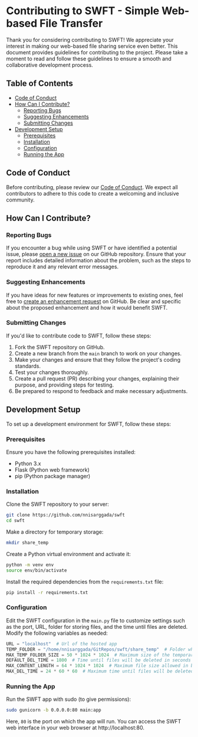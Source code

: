 # Contributing to SWFT - Simple Web-based File Transfer

Thank you for considering contributing to SWFT! We appreciate your interest in making our web-based file sharing service even better. This document provides guidelines for contributing to the project. Please take a moment to read and follow these guidelines to ensure a smooth and collaborative development process.

## Table of Contents

- [Code of Conduct](#code-of-conduct)
- [How Can I Contribute?](#how-can-i-contribute)
  - [Reporting Bugs](#reporting-bugs)
  - [Suggesting Enhancements](#suggesting-enhancements)
  - [Submitting Changes](#submitting-changes)
- [Development Setup](#development-setup)
  - [Prerequisites](#prerequisites)
  - [Installation](#installation)
  - [Configuration](#configuration)
  - [Running the App](#running-the-app)

## Code of Conduct

Before contributing, please review our [Code of Conduct](CODE_OF_CONDUCT.md). We expect all contributors to adhere to this code to create a welcoming and inclusive community.

## How Can I Contribute?

### Reporting Bugs

If you encounter a bug while using SWFT or have identified a potential issue, please [open a new issue](https://github.com/nnisarggada/swft/issues/new) on our GitHub repository. Ensure that your report includes detailed information about the problem, such as the steps to reproduce it and any relevant error messages.

### Suggesting Enhancements

If you have ideas for new features or improvements to existing ones, feel free to [create an enhancement request](https://github.com/nnisarggada/swft/issues/new) on GitHub. Be clear and specific about the proposed enhancement and how it would benefit SWFT.

### Submitting Changes

If you'd like to contribute code to SWFT, follow these steps:

1. Fork the SWFT repository on GitHub.
2. Create a new branch from the `main` branch to work on your changes.
3. Make your changes and ensure that they follow the project's coding standards.
4. Test your changes thoroughly.
5. Create a pull request (PR) describing your changes, explaining their purpose, and providing steps for testing.
6. Be prepared to respond to feedback and make necessary adjustments.

## Development Setup

To set up a development environment for SWFT, follow these steps:

### Prerequisites

Ensure you have the following prerequisites installed:

- Python 3.x
- Flask (Python web framework)
- pip (Python package manager)

### Installation

Clone the SWFT repository to your server:

```bash
git clone https://github.com/nnisarggada/swft
cd swft
```

Make a directory for temporary storage:

```bash
mkdir share_temp
```

Create a Python virtual environment and activate it:

```bash
python -m venv env
source env/bin/activate
```

Install the required dependencies from the `requirements.txt` file:

```bash
pip install -r requirements.txt
```

### Configuration

Edit the SWFT configuration in the `main.py` file to customize settings such as the port, URL, folder for storing files, and the time until files are deleted. Modify the following variables as needed:

```python
URL = "localhost"  # Url of the hosted app
TEMP_FOLDER = "/home/nnisarggada/GitRepos/swft/share_temp"  # Folder where the files will be stored temporarily
MAX_TEMP_FOLDER_SIZE = 50 * 1024 * 1024  # Maximum size of the temporary folder in bytes (50MB)
DEFAULT_DEL_TIME = 1800  # Time until files will be deleted in seconds (30 minutes)
MAX_CONTENT_LENGTH = 64 * 1024 * 1024  # Maximum file size allowed in bytes (64MB)
MAX_DEL_TIME = 24 * 60 * 60  # Maximum time until files will be deleted in seconds (24 hours)
```

### Running the App

Run the SWFT app with sudo (to give permissions):

```bash
sudo gunicorn -b 0.0.0.0:80 main:app
```

Here, `80` is the port on which the app will run. You can access the SWFT web interface in your web browser at http://localhost:80.
